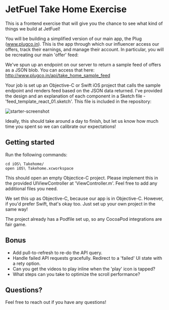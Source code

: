 # JetFuel Take Home Exercise

This is a frontend exercise that will give you the chance to see what kind of things we build at JetFuel!

You will be building a simplified version of our main app, the Plug (www.plugco.in). This is the app through which our influencer access our offers, track their earnings, and manage their account. In particular, you will be recreating our main 'offer' feed:

We've spun up an endpoint on our server to return a sample feed of offers as a JSON blob. You can access that here:
http://www.plugco.in/api/take_home_sample_feed

Your job is set up an Objective-C or Swift iOS project that calls the sample endpoint and renders feed based on the JSON data returned. I've provided the design and an explanation of each component in a Sketch file - 'feed_template_react_01.sketch'. This file is included in the repository:

![starter-screenshot](https://i.imgur.com/b5O8M1Z.png)

Ideally, this should take around a day to finish, but let us know how much time you spent so we can calibrate our expectations!


## Getting started

Run the following commands:

```
cd iOS\ Takehome/
open iOS\ Takehome.xcworkspace
```

This should open an empty Objectice-C project. Please implement this in the provided UIViewController at 'ViewController.m'. Feel free to add any additional files you need. 

We set this up as Objective-C, because our app is in Objective-C. However, if you'd prefer Swift, that's okay too. Just set up your own project in the same way!

The project already has a Podfile set up, so any CocoaPod integrations are fair game. 

## Bonus

- Add pull-to-refresh to re-do the API query.
- Handle failed API requests gracefully. Redirect to a 'failed' UI state with a rety option. 
- Can you get the videos to play inline when the 'play' icon is tapped?
- What steps can you take to optimize the scroll performance? 


## Questions?

Feel free to reach out if you have any questions!
